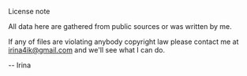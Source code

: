 License note

 All data here are gathered from public sources or was written by me. 

If any of files are violating anybody copyright law please contact me
at irina4ik@gmail.com and we'll see what I can do.

-- Irina
